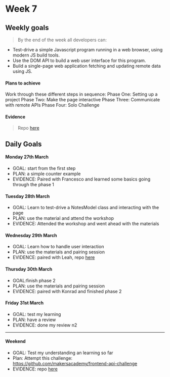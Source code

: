 # Week 7

## Weekly goals
> By the end of the week all developers can:

+ Test-drive a simple Javascript program running in a web browser, using modern JS build tools.
+ Use the DOM API to build a web user interface for this program.
+ Build a single-page web application fetching and updating remote data using JS.

#### Plans to achieve
Work through these different steps in sequence:
Phase One: Setting up a project
Phase Two: Make the page interactive
Phase Three: Communicate with remote APIs
Phase Four: Solo Challenge


#### Evidence
> Repo [here](https://github.com/ValeSer/Javascript-web-applications)


## Daily Goals

#### Monday 27th March
- GOAL: start from the first step
- PLAN: a simple counter example
- EVIDENCE: Paired with Francesco and learned some basics going through the phase 1

#### Tuesday 28th March
- GOAL: Learn to test-drive a NotesModel class and interacting with the page
- PLAN: use the material and attend the workshop
- EVIDENCE: Attended the workshop and went ahead with the materials 


#### Wednesday 29th March
- GOAL: Learn how to handle user interaction 
- PLAN: use the materials and pairing session
- EVIDENCE: paired with Leah, repo [here](https://github.com/leah-massey/Javascript_Frontend_Applications)

#### Thursday 30th March
- GOAL:finish phase 2
- PLAN: use the materials and pairing session
- EVIDENCE: paired with Konrad and finished phase 2

#### Friday 31st March
- GOAL: test my learning
- PLAN: have a review 
- EVIDENCE: done my review n2
-----

#### Weekend 
- GOAL: Test my understanding an learning so far
- Plan: Attempt this challenge: https://github.com/makersacademy/frontend-api-challenge
- EVIDENCE: repo [here](https://github.com/ValeSer/news-summary-challenge)